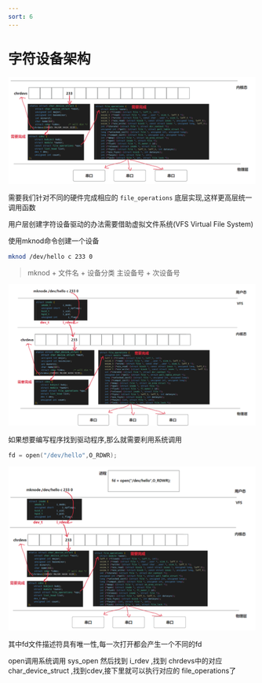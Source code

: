 ```yaml
---
sort: 6
---
```


# 字符设备架构

![20221205121025](https://raw.githubusercontent.com/learner-lu/picbed/master/20221205121025.png)

需要我们针对不同的硬件完成相应的 `file_operations` 底层实现,这样更高层统一调用函数

用户层创建字符设备驱动的办法需要借助虚拟文件系统(VFS Virtual File System)

使用mknod命令创建一个设备

```bash
mknod /dev/hello c 233 0
```

> mknod + 文件名 + 设备分类 主设备号 + 次设备号

![20221205121725](https://raw.githubusercontent.com/learner-lu/picbed/master/20221205121725.png)

如果想要编写程序找到驱动程序,那么就需要利用系统调用

```c
fd = open("/dev/hello",O_RDWR);
```

![20221205122042](https://raw.githubusercontent.com/learner-lu/picbed/master/20221205122042.png)

其中fd文件描述符具有唯一性,每一次打开都会产生一个不同的fd

open调用系统调用 sys_open 然后找到 i_rdev ,找到 chrdevs中的对应 char_device_struct ,找到cdev,接下里就可以执行对应的 file_operations了